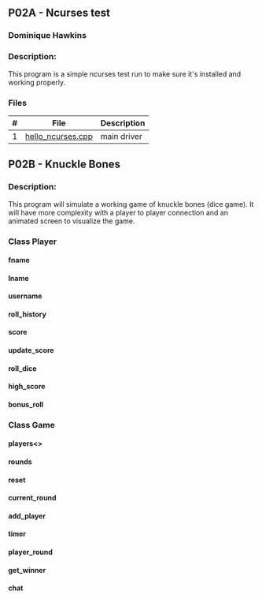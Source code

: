 ## P02A - Ncurses test
### Dominique Hawkins
### Description:
  This program is a simple ncurses test run to make sure it's installed and working properly. 
### Files

|   #   | File     | Description                      |
| :---: | -------- | -------------------------------- |
|   1   |[hello_ncurses.cpp](https://github.com/DomHaw21/2143-OOP-HAWKINS/blob/main/Assignments/P02/hello_ncurses.cpp)|main driver|

## P02B - Knuckle Bones
### Description:
  This program will simulate a working game of knuckle bones (dice game). It will have more complexity with a player to player connection and an animated screen to visualize the game. 

### Class Player
#### fname
#### lname
#### username
#### roll_history
#### score
#### update_score
#### roll_dice
#### high_score
#### bonus_roll

### Class Game
#### players<>
#### rounds
#### reset
#### current_round
#### add_player
#### timer
#### player_round
#### get_winner
#### chat
